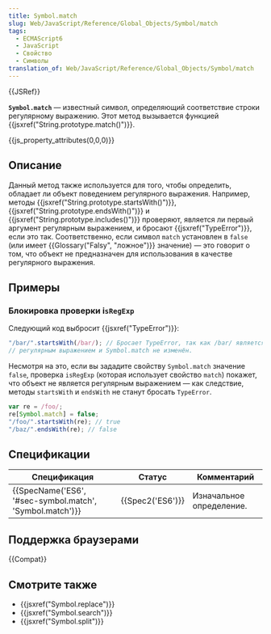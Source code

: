 ```yaml
---
title: Symbol.match
slug: Web/JavaScript/Reference/Global_Objects/Symbol/match
tags:
  - ECMAScript6
  - JavaScript
  - Свойство
  - Символы
translation_of: Web/JavaScript/Reference/Global_Objects/Symbol/match
---
```


{{JSRef}}

**`Symbol.match`** — известный символ, определяющий соответствие строки регулярному выражению. Этот метод вызывается функцией {{jsxref("String.prototype.match()")}}.

{{js_property_attributes(0,0,0)}}

## Описание

Данный метод также используется для того, чтобы определить, обладает ли объект поведением регулярного выражения. Например, методы {{jsxref("String.prototype.startsWith()")}}, {{jsxref("String.prototype.endsWith()")}} и {{jsxref("String.prototype.includes()")}} проверяют, является ли первый аргумент регулярным выражением, и бросают {{jsxref("TypeError")}}, если это так. Соответственно, если символ `match` установлен в `false` (или имеет {{Glossary("Falsy", "ложное")}} значение) — это говорит о том, что объект не предназначен для использования в качестве регулярного выражения.

## Примеры

### Блокировка проверки i`sRegExp`

Следующий код выбросит {{jsxref("TypeError")}}:

```js
"/bar/".startsWith(/bar/); // Бросает TypeError, так как /bar/ является
// регулярным выражением и Symbol.match не изменён.
```

Несмотря на это, если вы зададите свойству `Symbol.match` значение `false`, проверка `isRegExp` (которая использует свойство `match`) покажет, что объект не является регулярным выражением — как следствие, методы `startsWith` и `endsWith` не станут бросать `TypeError`.

```js
var re = /foo/;
re[Symbol.match] = false;
"/foo/".startsWith(re); // true
"/baz/".endsWith(re); // false
```

## Спецификации

| Спецификация                                             | Статус           | Комментарий              |
| -------------------------------------------------------- | ---------------- | ------------------------ |
| {{SpecName('ES6', '#sec-symbol.match', 'Symbol.match')}} | {{Spec2('ES6')}} | Изначальное определение. |

## Поддержка браузерами

{{Compat}}

## Смотрите также

- {{jsxref("Symbol.replace")}}
- {{jsxref("Symbol.search")}}
- {{jsxref("Symbol.split")}}

